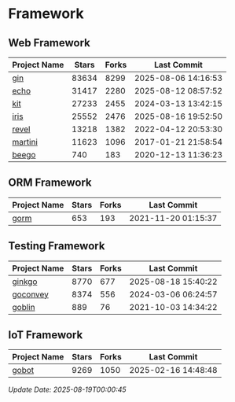 # Framework

## Web Framework
| Project Name | Stars | Forks | Last Commit |
| ------------ | ----- | ----- | ----------- |
| [gin](https://github.com/gin-gonic/gin) | 83634 | 8299 | 2025-08-06 14:16:53 |
| [echo](https://github.com/labstack/echo) | 31417 | 2280 | 2025-08-12 08:57:52 |
| [kit](https://github.com/go-kit/kit) | 27233 | 2455 | 2024-03-13 13:42:15 |
| [iris](https://github.com/kataras/iris) | 25552 | 2476 | 2025-08-16 19:52:50 |
| [revel](https://github.com/revel/revel) | 13218 | 1382 | 2022-04-12 20:53:30 |
| [martini](https://github.com/go-martini/martini) | 11623 | 1096 | 2017-01-21 21:58:54 |
| [beego](https://github.com/astaxie/beego) | 740 | 183 | 2020-12-13 11:36:23 |

## ORM Framework
| Project Name | Stars | Forks | Last Commit |
| ------------ | ----- | ----- | ----------- |
| [gorm](https://github.com/jinzhu/gorm) | 653 | 193 | 2021-11-20 01:15:37 |

## Testing Framework
| Project Name | Stars | Forks | Last Commit |
| ------------ | ----- | ----- | ----------- |
| [ginkgo](https://github.com/onsi/ginkgo) | 8770 | 677 | 2025-08-18 15:40:22 |
| [goconvey](https://github.com/smartystreets/goconvey) | 8374 | 556 | 2024-03-06 06:24:57 |
| [goblin](https://github.com/franela/goblin) | 889 | 76 | 2021-10-03 14:34:22 |

## IoT Framework
| Project Name | Stars | Forks | Last Commit |
| ------------ | ----- | ----- | ----------- |
| [gobot](https://github.com/hybridgroup/gobot) | 9269 | 1050 | 2025-02-16 14:48:48 |

*Update Date: 2025-08-19T00:00:45*